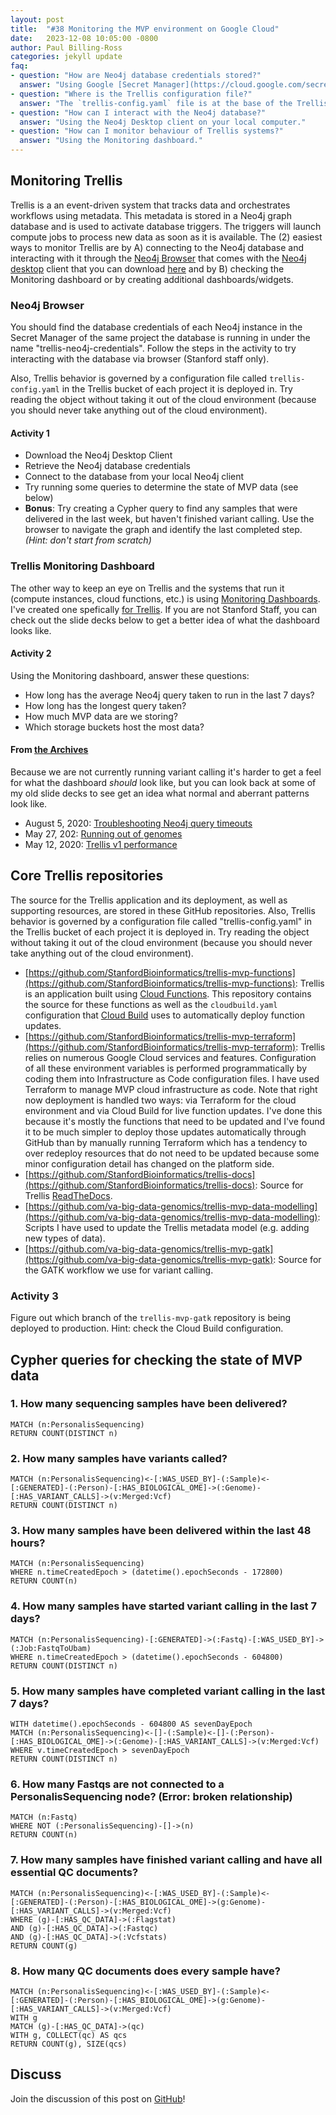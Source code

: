 ```yaml
---
layout: post
title:  "#38 Monitoring the MVP environment on Google Cloud"
date:   2023-12-08 10:05:00 -0800
author: Paul Billing-Ross
categories: jekyll update
faq:
- question: "How are Neo4j database credentials stored?"
  answer: "Using Google [Secret Manager](https://cloud.google.com/secret-manager)."
- question: "Where is the Trellis configuration file?"
  answer: "The `trellis-config.yaml` file is at the base of the Trellis bucket."
- question: "How can I interact with the Neo4j database?"
  answer: "Using the Neo4j Desktop client on your local computer."
- question: "How can I monitor behaviour of Trellis systems?"
  answer: "Using the Monitoring dashboard."
---
```


## Monitoring Trellis

Trellis is a an event-driven system that tracks data and orchestrates workflows using metadata. This metadata is stored in a Neo4j graph database and is used to activate database triggers. The triggers will launch compute jobs to process new data as soon as it is available. The (2) easiest ways to monitor Trellis are by A) connecting to the Neo4j database and interacting with it through the [Neo4j Browser](https://neo4j.com/docs/browser-manual/current/) that comes with the [Neo4j desktop](https://neo4j.com/developer/neo4j-desktop/) client that you can download [here](http://neo4j.com/download) and by B) checking the Monitoring dashboard or by creating additional dashboards/widgets.

### Neo4j Browser
You should find the database credentials of each Neo4j instance in the Secret Manager of the same project the database is running in under the name "trellis-neo4j-credentials". Follow the steps in the activity to try interacting with the database via browser (Stanford staff only).

Also, Trellis behavior is governed by a configuration file called `trellis-config.yaml` in the Trellis bucket of each project it is deployed in. Try reading the object without taking it out of the cloud environment (because you should never take anything out of the cloud environment).

#### Activity 1
- Download the Neo4j Desktop Client
- Retrieve the Neo4j database credentials
- Connect to the database from your local Neo4j client
- Try running some queries to determine the state of MVP data (see below) 
- **Bonus**: Try creating a Cypher query to find any samples that were delivered in the last week, but haven't finished variant calling. Use the browser to navigate the graph and identify the last completed step. *(Hint: don't start from scratch)*

### Trellis Monitoring Dashboard
The other way to keep an eye on Trellis and the systems that run it (compute instances, cloud functions, etc.) is using [Monitoring Dashboards](https://cloud.google.com/monitoring/dashboards/api-examples). I've created one spefically [for Trellis](https://console.cloud.google.com/monitoring/dashboards/builder/dc56b2f7-f69b-4527-b054-3f7bcc1852a7;duration=P1D?authuser=0&project=gbsc-gcp-project-mvp). If you are not Stanford Staff, you can check out the slide decks below to get a better idea of what the dashboard looks like.

#### Activity 2
Using the Monitoring dashboard, answer these questions:
- How long has the average Neo4j query taken to run in the last 7 days?
- How long has the longest query taken?
- How much MVP data are we storing?
- Which storage buckets host the most data?

#### From [the Archives](https://drive.google.com/drive/folders/1acIugd7SU6XgWR3vTyqw887_DKzkVFxG)
Because we are not currently running variant calling it's harder to get a feel for what the dashboard *should* look like, but you can look back at some of my old slide decks to see get an idea what normal and aberrant patterns look like.

- August 5, 2020: [Troubleshooting Neo4j query timeouts](https://docs.google.com/presentation/d/1ENFS4pJQ4U-fk1g4zCnYbLTzkR_sKb1OJVpJFvtuCPQ/edit#slide=id.p)
- May 27, 202: [Running out of genomes](https://docs.google.com/presentation/d/1DutQ5kylQloA6rmdwMHUhFit0d0k8QEzHJL7sjav04c/edit#slide=id.p)
- May 12, 2020: [Trellis v1 performance](https://docs.google.com/presentation/d/193S-oS4EaiIA5bRAZsZLsv0Kjt6dHf8KDqK-LkWM5hY/edit#slide=id.p)

## Core Trellis repositories
The source for the Trellis application and its deployment, as well as supporting resources, are stored in these GitHub repositories. Also, Trellis behavior is governed by a configuration file called "trellis-config.yaml" in the Trellis bucket of each project it is deployed in. Try reading the object without taking it out of the cloud environment (because you should never take anything out of the cloud environment).

- [https://github.com/StanfordBioinformatics/trellis-mvp-functions](https://github.com/StanfordBioinformatics/trellis-mvp-functions): Trellis is an application built using [Cloud Functions](https://cloud.google.com/functions?hl=en). This repository contains the source for these functions as well as the `cloudbuild.yaml` configuration that [Cloud Build](https://cloud.google.com/build?hl=en) uses to automatically deploy function updates. 
- [https://github.com/StanfordBioinformatics/trellis-mvp-terraform](https://github.com/StanfordBioinformatics/trellis-mvp-terraform): Trellis relies on numerous Google Cloud services and features. Configuration of all these environment variables is performed programmatically by coding them into Infrastructure as Code configuration files. I have used Terraform to manage MVP cloud infrastructure as code. Note that right now deployment is handled two ways: via Terraform for the cloud environment and via Cloud Build for live function updates. I've done this because it's mostly the functions that need to be updated and I've found it to be much simpler to deploy those updates automatically through GitHub than by manually running Terraform which has a tendency to over redeploy resources that do not need to be updated because some minor configuration detail has changed on the platform side.
- [https://github.com/StanfordBioinformatics/trellis-docs](https://github.com/StanfordBioinformatics/trellis-docs): Source for Trellis [ReadTheDocs](https://trellis-data-management.readthedocs.io/en/latest/).
- [https://github.com/va-big-data-genomics/trellis-mvp-data-modelling](https://github.com/va-big-data-genomics/trellis-mvp-data-modelling): Scripts I have used to update the Trellis metadata model (e.g. adding new types of data).
- [https://github.com/va-big-data-genomics/trellis-mvp-gatk](https://github.com/va-big-data-genomics/trellis-mvp-gatk): Source for the GATK workflow we use for variant calling. 

### Activity 3
Figure out which branch of the `trellis-mvp-gatk` repository is being deployed to production. Hint: check the Cloud Build configuration.

## Cypher queries for checking the state of MVP data

### 1. How many sequencing samples have been delivered?

```
MATCH (n:PersonalisSequencing)
RETURN COUNT(DISTINCT n)
```

### 2. How many samples have variants called?

```
MATCH (n:PersonalisSequencing)<-[:WAS_USED_BY]-(:Sample)<-[:GENERATED]-(:Person)-[:HAS_BIOLOGICAL_OME]->(:Genome)-[:HAS_VARIANT_CALLS]->(v:Merged:Vcf)
RETURN COUNT(DISTINCT n)
```

### 3. How many samples have been delivered within the last 48 hours?

```
MATCH (n:PersonalisSequencing)
WHERE n.timeCreatedEpoch > (datetime().epochSeconds - 172800)
RETURN COUNT(n)
```

### 4. How many samples have started variant calling in the last 7 days?

```
MATCH (n:PersonalisSequencing)-[:GENERATED]->(:Fastq)-[:WAS_USED_BY]->(:Job:FastqToUbam)
WHERE n.timeCreatedEpoch > (datetime().epochSeconds - 604800)
RETURN COUNT(DISTINCT n)
```

### 5. How many samples have completed variant calling in the last 7 days? 

```
WITH datetime().epochSeconds - 604800 AS sevenDayEpoch
MATCH (n:PersonalisSequencing)<-[]-(:Sample)<-[]-(:Person)-[:HAS_BIOLOGICAL_OME]->(:Genome)-[:HAS_VARIANT_CALLS]->(v:Merged:Vcf)
WHERE v.timeCreatedEpoch > sevenDayEpoch
RETURN COUNT(DISTINCT n)
```

### 6. How many Fastqs are not connected to a PersonalisSequencing node? (Error: broken relationship)

```
MATCH (n:Fastq)
WHERE NOT (:PersonalisSequencing)-[]->(n)
RETURN COUNT(n)
```

### 7. How many samples have finished variant calling and have all essential QC documents?

```
MATCH (n:PersonalisSequencing)<-[:WAS_USED_BY]-(:Sample)<-[:GENERATED]-(:Person)-[:HAS_BIOLOGICAL_OME]->(g:Genome)-[:HAS_VARIANT_CALLS]->(v:Merged:Vcf)
WHERE (g)-[:HAS_QC_DATA]->(:Flagstat)
AND (g)-[:HAS_QC_DATA]->(:Fastqc)
AND (g)-[:HAS_QC_DATA]->(:Vcfstats)
RETURN COUNT(g)
```

### 8. How many QC documents does every sample have?

```
MATCH (n:PersonalisSequencing)<-[:WAS_USED_BY]-(:Sample)<-[:GENERATED]-(:Person)-[:HAS_BIOLOGICAL_OME]->(g:Genome)-[:HAS_VARIANT_CALLS]->(v:Merged:Vcf)
WITH g
MATCH (g)-[:HAS_QC_DATA]->(qc)
WITH g, COLLECT(qc) AS qcs
RETURN COUNT(g), SIZE(qcs)
```

## Discuss
Join the discussion of this post on [GitHub](https://github.com/orgs/va-big-data-genomics/discussions/40)!
